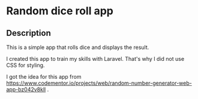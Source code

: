 # Random dice roll app

## Description

This is a simple app that rolls dice and displays the result.

I created this app to train my skills with Laravel. That's why I did not use CSS for styling.

I got the idea for this app from https://www.codementor.io/projects/web/random-number-generator-web-app-bz042v8kll .


